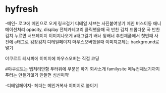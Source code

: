 # hyfresh
-메인-
로고에 메인으로 오게 링크걸기
디테일 서브는 사진붙여넣기
메인 버스이동 애니메이션처리
opacity, display
전체카테고리 클릭햇을때 국 반찬 김치 드롭다운
국 반찬 김치 누르면 서브페이지 이미지나오게 a태그걸기
배너 
윙배너
추천제품에서 첫번째 사진에 a태그로 김장김치 디테일페이지
마우스오버햇을때 이미지교체는 background로 넣기

야쿠르트 레시피에 이미지에 마우스오버는 직접 코딩

#야쿠르트는 탭처리안함
푸터위에 부분은 하기 회사소개 familysite 메뉴전체보기까지
푸터는 만들기않기 만들면 심신미약


-디테일페이지-
헤더는 메인거복사
이미지로 붙이기

